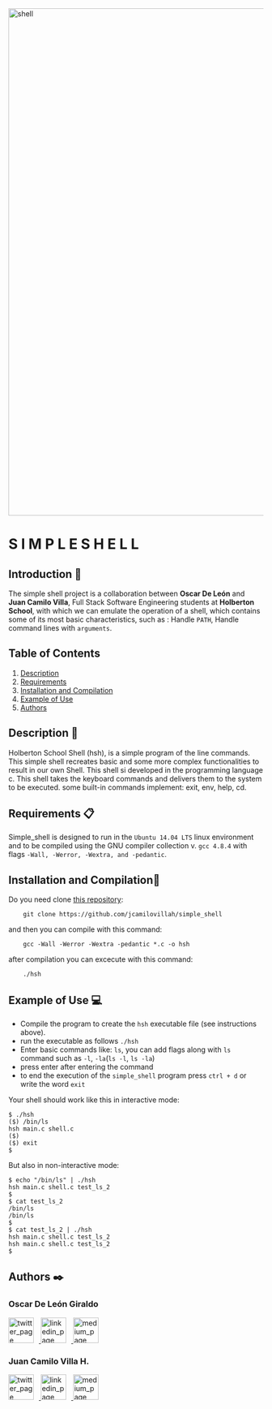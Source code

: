<img src="https://pbs.twimg.com/media/EfpJUkaXkAAwhhT?format=jpg&name=900x900" alt="shell" width="1000">

# S I M P L E   S H E L L

## Introduction 🚀

The simple shell project is a collaboration between **Oscar De León** and **Juan Camilo Villa**, Full Stack Software Engineering students at **Holberton School**, with which we can emulate the operation of a shell, which contains some of its most basic characteristics, such as : Handle `PATH`, Handle command lines with `arguments`.

## Table of Contents
1. [Description](#description-)
2. [Requirements](#requirements-)
3. [Installation and Compilation](#installation-and-compilation)
4. [Example of Use](#example-of-use-)
5. [Authors](#authors-%EF%B8%8F)

## Description 📖

Holberton School Shell (hsh), is a simple program of the line commands. This simple shell recreates basic and some more complex functionalities to result in our own Shell. This shell si developed in the programming language c. This shell takes the keyboard commands and delivers them to the system to be executed. some built-in commands implement: exit, env, help, cd.

## Requirements 📋

Simple_shell is designed to run in the `Ubuntu 14.04 LTS` linux environment and to be compiled using the GNU compiler collection v. `gcc 4.8.4` with flags `-Wall, -Werror, -Wextra, and -pedantic`.

## Installation and Compilation🔧

Do you need clone [this repository](https://github.com/jcamilovillah/simple_shell):
```
	git clone https://github.com/jcamilovillah/simple_shell
```
and then you can compile with this command:
```
	gcc -Wall -Werror -Wextra -pedantic *.c -o hsh
```
after compilation you can excecute with this command:
```
	./hsh
```

## Example of Use 💻

* Compile the program to create the `hsh` executable file (see instructions above).
* run the executable as follows `./hsh`
* Enter basic commands like: `ls`, you can add flags along with `ls` command such as `-l`, `-la`(`ls -l`, `ls -la`)
* press enter after entering the command
* to end the execution of the `simple_shell` program press `ctrl + d` or write the word `exit`

Your shell should work like this in interactive mode:
```
$ ./hsh
($) /bin/ls
hsh main.c shell.c
($)
($) exit
$
```
But also in non-interactive mode:
```
$ echo "/bin/ls" | ./hsh
hsh main.c shell.c test_ls_2
$
$ cat test_ls_2
/bin/ls
/bin/ls
$
$ cat test_ls_2 | ./hsh
hsh main.c shell.c test_ls_2
hsh main.c shell.c test_ls_2
$
```
## Authors ✒️

<p align="left">
    <h3 align="left"> Oscar De León Giraldo </h3>
      <p align="left">
	   </a>
		<p align="left">
        <a href="https://twitter.com/oscardeleon95" target="_blank">
            <img alt="twitter_page" src="https://github.com/gedafu/readme-template/blob/master/images/twitter.png" style="float: center; margin-right: 10px" height="50" width="50">
        </a>
        <a href="https://www.linkedin.com/in/oscar-javier-de-le%C3%B3n-giraldo-aa712515b/" target="_blank">
            <img alt="linkedin_page" src="https://github.com/gedafu/readme-template/blob/master/images/linkedin.png" style="float: center; margin-right: 10px" height="50"  width="50">
        </a>
        <a href="https://medium.com/@1839" target="_blank">
            <img alt="medium_page" src="https://github.com/gedafu/readme-template/blob/master/images/medium.png" style="float: center; margin-right: 10px" height="50" width="50">
			</a>
			<h3 align="left">Juan Camilo Villa H. </h3>
      		<p align="left">
	   		</a>
			<p align="left">
        <a href="https://twitter.com/jcamilovillah" target="_blank">
            <img alt="twitter_page" src="https://github.com/gedafu/readme-template/blob/master/images/twitter.png" style="float: center; margin-right: 10px" height="50" width="50">
        </a>
        <a href="https://www.linkedin.com/in/juan-camilo-villa/" target="_blank">
            <img alt="linkedin_page" src="https://github.com/gedafu/readme-template/blob/master/images/linkedin.png" style="float: center; margin-right: 10px" height="50"  width="50">
        </a>
        <a href="https://medium.com/@juancamilovilla" target="_blank">
            <img alt="medium_page" src="https://github.com/gedafu/readme-template/blob/master/images/medium.png" style="float: center; margin-right: 10px" height="50" width="50">
			 </a>
</p>
